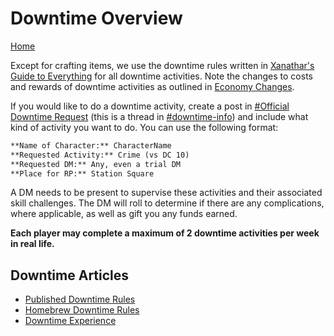 # Downtime Overview
[Home](../11%20General/11.01%20Server%20Introduction.md)

Except for crafting items, we use the downtime rules written in [Xanathar's Guide to Everything](https://www.dndbeyond.com/sources/xgte/downtime-revisited#DowntimeActivities) for all downtime activities. Note the changes to costs and rewards of downtime activities as outlined in [Economy Changes](../15%20System%20Mechanics/15.05%20Economy%20Changes.md).

If you would like to do a downtime activity, create a post in [#Official Downtime Request](https://discord.com/channels/1003087059247964161/1045938342396706857) (this is a thread in [#downtime-info](https://discord.com/channels/1003087059247964161/1044654397013114930)) and include what kind of activity you want to do. You can use the following format:
```md
**Name of Character:** CharacterName
**Requested Activity:** Crime (vs DC 10)
**Requested DM:** Any, even a trial DM
**Place for RP:** Station Square
```

A DM needs to be present to supervise these activities and their associated skill challenges. The DM will roll to determine if there are any complications, where applicable, as well as gift you any funds earned. 

**Each player may complete a maximum of 2 downtime activities per week in real life.**

## Downtime Articles
- [Published Downtime Rules](13.02%20Published%20Downtime%20Rules.md)
- [Homebrew Downtime Rules](13.03%20Homebrew%20Downtime%20Rules.md)
- [Downtime Experience](13.04%20Downtime%20Experience.md)
